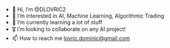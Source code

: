 - 👋 Hi, I’m @DLOVRIC2
- 👀 I’m interested in AI, Machine Learning, Algorithmic Trading
- 🌱 I’m currently learning a lot of stuff
- 🎖️ I’m looking to collaborate on any AI project!
- 📫 How to reach me lovric.dominic@gmail.com
